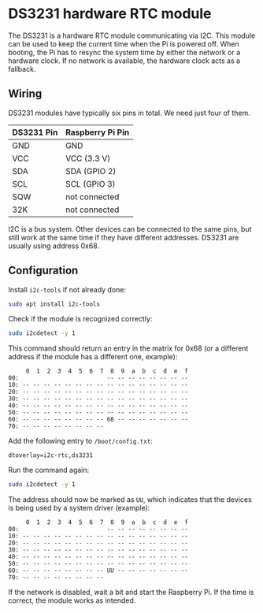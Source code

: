 DS3231 hardware RTC module
==========================

The DS3231 is a hardware RTC module communicating via I2C. This module can be used to keep the current time when the Pi
is powered off. When booting, the Pi has to resync the system time by either the network or a hardware clock. If no 
network is available, the hardware clock acts as a fallback.

## Wiring

DS3231 modules have typically six pins in total. We need just four of them.

| DS3231 Pin | Raspberry Pi Pin |
|------------|------------------|
| GND        | GND              |
| VCC        | VCC (3.3 V)      |
| SDA        | SDA (GPIO 2)     |
| SCL        | SCL (GPIO 3)     |
| SQW        | not connected    |
| 32K        | not connected    |

I2C is a bus system. Other devices can be connected to the same pins, but still work at the same time if they have
different addresses. DS3231 are usually using address 0x68.

## Configuration

Install ``i2c-tools`` if not already done:
```bash
sudo apt install i2c-tools
```

Check if the module is recognized correctly:
```bash
sudo i2cdetect -y 1
```
This command should return an entry in the matrix for 0x68 (or a different address if the module has a different one,
example):
```
     0  1  2  3  4  5  6  7  8  9  a  b  c  d  e  f
00:                         -- -- -- -- -- -- -- --
10: -- -- -- -- -- -- -- -- -- -- -- -- -- -- -- --
20: -- -- -- -- -- -- -- -- -- -- -- -- -- -- -- --
30: -- -- -- -- -- -- -- -- -- -- -- -- -- -- -- --
40: -- -- -- -- -- -- -- -- -- -- -- -- -- -- -- --
50: -- -- -- -- -- -- -- -- -- -- -- -- -- -- -- --
60: -- -- -- -- -- -- -- -- 68 -- -- -- -- -- -- --
70: -- -- -- -- -- -- -- --
```

Add the following entry to `/boot/config.txt`:
```
dtoverlay=i2c-rtc,ds3231
```

Run the command again:
```bash
sudo i2cdetect -y 1
```

The address should now be marked as `UU`, which indicates that the devices is being used by a system driver (example):
```
     0  1  2  3  4  5  6  7  8  9  a  b  c  d  e  f
00:                         -- -- -- -- -- -- -- --
10: -- -- -- -- -- -- -- -- -- -- -- -- -- -- -- --
20: -- -- -- -- -- -- -- -- -- -- -- -- -- -- -- --
30: -- -- -- -- -- -- -- -- -- -- -- -- -- -- -- --
40: -- -- -- -- -- -- -- -- -- -- -- -- -- -- -- --
50: -- -- -- -- -- -- -- -- -- -- -- -- -- -- -- --
60: -- -- -- -- -- -- -- -- UU -- -- -- -- -- -- --
70: -- -- -- -- -- -- -- --
```

If the network is disabled, wait a bit and start the Raspberry Pi. If the time is correct, the module works as intended.
